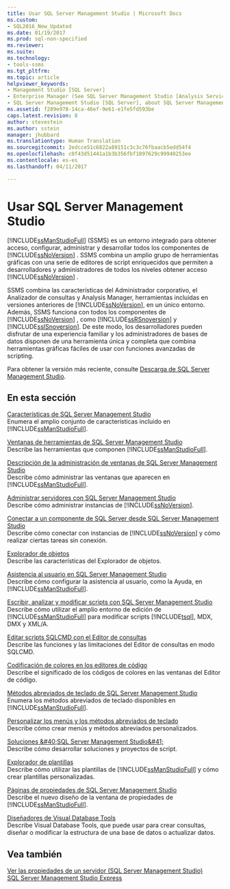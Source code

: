 ```yaml
---
title: Usar SQL Server Management Studio | Microsoft Docs
ms.custom:
- SQL2016_New_Updated
ms.date: 01/19/2017
ms.prod: sql-non-specified
ms.reviewer: 
ms.suite: 
ms.technology:
- tools-ssms
ms.tgt_pltfrm: 
ms.topic: article
helpviewer_keywords:
- Management Studio [SQL Server]
- Enterprise Manager (See SQL Server Management Studio [Analysis Services])
- SQL Server Management Studio [SQL Server], about SQL Server Management Studio
ms.assetid: f289e978-14ca-46ef-9e61-e1fe5fd593be
caps.latest.revision: 8
author: stevestein
ms.author: sstein
manager: jhubbard
ms.translationtype: Human Translation
ms.sourcegitcommit: 2edcce51c6822a89151c3c3c76fbaacb5edd54f4
ms.openlocfilehash: c0f43d51441a1b3b356fbf1897629c99940253ee
ms.contentlocale: es-es
ms.lasthandoff: 04/11/2017

---
```

# <a name="use-sql-server-management-studio"></a>Usar SQL Server Management Studio
[!INCLUDE[ssManStudioFull](../includes/ssmanstudiofull_md.md)] (SSMS) es un entorno integrado para obtener acceso, configurar, administrar y desarrollar todos los componentes de [!INCLUDE[ssNoVersion](../includes/ssnoversion_md.md)] . SSMS combina un amplio grupo de herramientas gráficas con una serie de editores de script enriquecidos que permiten a desarrolladores y administradores de todos los niveles obtener acceso [!INCLUDE[ssNoVersion](../includes/ssnoversion_md.md)] .  
  
SSMS combina las características del Administrador corporativo, el Analizador de consultas y Analysis Manager, herramientas incluidas en versiones anteriores de [!INCLUDE[ssNoVersion](../includes/ssnoversion_md.md)], en un único entorno. Además, SSMS funciona con todos los componentes de [!INCLUDE[ssNoVersion](../includes/ssnoversion_md.md)] , como [!INCLUDE[ssRSnoversion](../includes/ssrsnoversion_md.md)] y [!INCLUDE[ssISnoversion](../includes/ssisnoversion_md.md)]. De este modo, los desarrolladores pueden disfrutar de una experiencia familiar y los administradores de bases de datos disponen de una herramienta única y completa que combina herramientas gráficas fáciles de usar con funciones avanzadas de scripting.  
  
Para obtener la versión más reciente, consulte [Descarga de SQL Server Management Studio](https://msdn.microsoft.com/library/mt238290.aspx).  
  
## <a name="in-this-section"></a>En esta sección  
[Características de SQL Server Management Studio](../ssms/features-in-sql-server-management-studio.md)  
Enumera el amplio conjunto de características incluido en [!INCLUDE[ssManStudioFull](../includes/ssmanstudiofull_md.md)].  
  
[Ventanas de herramientas de SQL Server Management Studio](../ssms/tool-windows-in-sql-server-management-studio.md)  
Describe las herramientas que componen [!INCLUDE[ssManStudioFull](../includes/ssmanstudiofull_md.md)].  
  
[Descripción de la administración de ventanas de SQL Server Management Studio](../ssms/understand-sql-server-management-studio-windows-management.md)  
Describe cómo administrar las ventanas que aparecen en [!INCLUDE[ssManStudioFull](../includes/ssmanstudiofull_md.md)].  
  
[Administrar servidores con SQL Server Management Studio](../ssms/administer-servers-with-sql-server-management-studio.md)  
Describe cómo administrar instancias de [!INCLUDE[ssNoVersion](../includes/ssnoversion_md.md)].  
  
[Conectar a un componente de SQL Server desde SQL Server Management Studio](../ssms/f1-help/connect-to-any-sql-server-component-from-sql-server-management-studio.md)  
Describe cómo conectar con instancias de [!INCLUDE[ssNoVersion](../includes/ssnoversion_md.md)] y cómo realizar ciertas tareas sin conexión.  
  
[Explorador de objetos](../ssms/object/object-explorer.md)  
Describe las características del Explorador de objetos.  
  
[Asistencia al usuario en SQL Server Management Studio](../ssms/user-assistance-in-sql-server-management-studio.md)  
Describe cómo configurar la asistencia al usuario, como la Ayuda, en [!INCLUDE[ssManStudioFull](../includes/ssmanstudiofull_md.md)].  
  
[Escribir, analizar y modificar scripts con SQL Server Management Studio](http://msdn.microsoft.com/en-us/062051e4-4b77-4969-98ae-d2547c24ce3e)  
Describe cómo utilizar el amplio entorno de edición de [!INCLUDE[ssManStudioFull](../includes/ssmanstudiofull_md.md)] para modificar scripts [!INCLUDE[tsql](../includes/tsql_md.md)], MDX, DMX y XML/A.  
  
[Editar scripts SQLCMD con el Editor de consultas](http://msdn.microsoft.com/en-us/f77b866d-c330-47c9-9e74-0b8d8dff4b31)  
Describe las funciones y las limitaciones del Editor de consultas en modo SQLCMD.  
  
[Codificación de colores en los editores de código](http://msdn.microsoft.com/en-us/802882dc-c997-4e3f-8a01-994bb43169ae)  
Describe el significado de los códigos de colores en las ventanas del Editor de código.  
  
[Métodos abreviados de teclado de SQL Server Management Studio](http://msdn.microsoft.com/en-us/98baaac4-0727-4ce4-8bfe-c63793ae69b8)  
Enumera los métodos abreviados de teclado disponibles en [!INCLUDE[ssManStudioFull](../includes/ssmanstudiofull_md.md)].  
  
[Personalizar los menús y los métodos abreviados de teclado](../ssms/customize-menus-and-shortcut-keys.md)  
Describe cómo crear menús y métodos abreviados personalizados.  
  
[Soluciones &amp;#40;SQL Server Management Studio&amp;#41;](../ssms/solution/solutions-sql-server-management-studio.md)  
Describe cómo desarrollar soluciones y proyectos de script.  
  
[Explorador de plantillas](../ssms/template/template-explorer.md)  
Describe cómo utilizar las plantillas de [!INCLUDE[ssManStudioFull](../includes/ssmanstudiofull_md.md)] y cómo crear plantillas personalizadas.  
  
[Páginas de propiedades de SQL Server Management Studio](../ssms/property-pages-in-sql-server-management-studio.md)  
Describe el nuevo diseño de la ventana de propiedades de [!INCLUDE[ssManStudioFull](../includes/ssmanstudiofull_md.md)].  
  
[Diseñadores de Visual Database Tools](../ssms/visual-db-tools/visual-database-tool-designers.md)  
Describe Visual Database Tools, que puede usar para crear consultas, diseñar o modificar la estructura de una base de datos o actualizar datos.  
  
## <a name="see-also"></a>Vea también  
[Ver las propiedades de un servidor (SQL Server Management Studio)](http://msdn.microsoft.com/en-us/55f3ac04-5626-4ad2-96bd-a1f1b079659d)  
[SQL Server Management Studio Express](http://msdn.microsoft.com/en-us/1a7fb3e5-51c9-437f-a8b7-10f777c4d3b7)  
  

